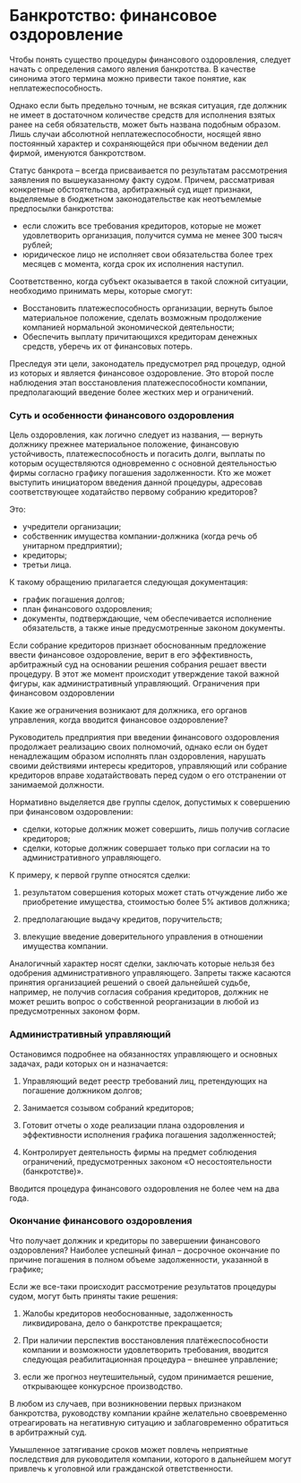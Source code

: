 # Банкротство: финансовое оздоровление

Чтобы понять существо процедуры финансового оздоровления, следует начать с определения самого явления банкротства. В качестве синонима этого термина можно привести такое понятие, как неплатежеспособность. 

Однако если быть предельно точным, не всякая ситуация, где должник не имеет в достаточном количестве средств для исполнения взятых ранее на себя обязательств, может быть названа подобным образом. Лишь случаи абсолютной неплатежеспособности, носящей явно постоянный характер и сохраняющейся при обычном ведении дел фирмой, именуются банкротством.

Статус банкрота – всегда присваивается по результатам рассмотрения заявления по вышеуказанному факту судом. Причем, рассматривая конкретные обстоятельства, арбитражный суд ищет признаки, выделяемые в бюджетном законодательстве как неотъемлемые предпосылки банкротства:

* если сложить все требования кредиторов, которые не может удовлетворить организация, получится сумма не менее 300 тысяч рублей;
* юридическое лицо не исполняет свои обязательства более трех месяцев с момента, когда срок их исполнения наступил.

Соответственно, когда субъект оказывается в такой сложной ситуации, необходимо принимать меры, которые смогут:

* Восстановить платежеспособность организации, вернуть былое материальное положение, сделать возможным продолжение компанией нормальной экономической деятельности;
* Обеспечить выплату причитающихся кредиторам денежных средств, уберечь их от финансовых потерь.

Преследуя эти цели, законодатель предусмотрел ряд процедур, одной из которых и является финансовое оздоровление. Это второй после наблюдения этап восстановления платежеспособности компании, предполагающий введение более жестких мер и ограничений.

### Суть и особенности финансового оздоровления

Цель оздоровления, как логично следует из названия, — вернуть должнику прежнее материальное положение, финансовую устойчивость, платежеспособность и погасить долги, выплаты по которым осуществляются одновременно с основной деятельностью фирмы согласно графику погашения задолженности.
Кто же может выступить инициатором введения данной процедуры, адресовав соответствующее ходатайство первому собранию кредиторов?

Это:

* учредители организации;
* собственник имущества компании-должника (когда речь об унитарном предприятии);
* кредиторы;
* третьи лица.

К такому обращению прилагается следующая документация:

* график погашения долгов;
* план финансового оздоровления;
* документы, подтверждающие, чем обеспечивается исполнение обязательств, а также иные предусмотренные законом документы.

Если собрание кредиторов признает обоснованным предложение ввести финансовое оздоровление, верит в его эффективность, арбитражный суд на основании решения собрания решает ввести процедуру. В этот же момент происходит утверждение такой важной фигуры, как административный управляющий.
Ограничения при финансовом оздоровлении

Какие же ограничения возникают для должника, его органов управления, когда вводится финансовое оздоровление?

Руководитель предприятия при введении финансового оздоровления продолжает реализацию своих полномочий, однако если он будет ненадлежащим образом исполнять план оздоровления, нарушать своими действиями интересы кредиторов, управляющий или собрание кредиторов вправе ходатайствовать перед судом о его отстранении от занимаемой должности.

Нормативно выделяется две группы сделок, допустимых к совершению при финансовом оздоровлении:

* сделки, которые должник может совершить, лишь получив согласие кредиторов;
* сделки, которые должник совершает только при согласии на то административного управляющего.

К примеру, к первой группе относятся сделки:

1) результатом совершения которых может стать отчуждение либо же приобретение имущества, стоимостью более 5% активов должника;

2) предполагающие выдачу кредитов, поручительств;

3) влекущие введение доверительного управления в отношении имущества компании.

Аналогичный характер носят сделки, заключать которые нельзя без одобрения административного управляющего.
Запреты также касаются принятия организацией решений о своей дальнейшей судьбе, например, не получив согласия собрания кредиторов, должник не может решить вопрос о собственной реорганизации в любой из предусмотренных законом форм.

### Административный управляющий

Остановимся подробнее на обязанностях управляющего и основных задачах, ради которых он и назначается:

1) Управляющий ведет реестр требований лиц, претендующих на погашение должником долгов;

2) Занимается созывом собраний кредиторов;

3) Готовит отчеты о ходе реализации плана оздоровления и эффективности исполнения графика погашения задолженностей;

4) Контролирует деятельность фирмы на предмет соблюдения ограничений, предусмотренных законом «О несостоятельности (банкротстве)».

Вводится процедура финансового оздоровления не более чем на два года.

### Окончание финансового оздоровления

Что получает должник и кредиторы по завершении финансового оздоровления?
Наиболее успешный финал – досрочное окончание по причине погашения в полном объеме задолженности, указанной в графике;

Если же все-таки происходит рассмотрение результатов процедуры судом, могут быть приняты такие решения:

1) Жалобы кредиторов необоснованные, задолженность ликвидирована, дело о банкротстве прекращается;

2) При наличии перспектив восстановления платёжеспособности компании и возможности удовлетворить требования, вводится следующая реабилитационная процедура – внешнее управление;

3) если же прогноз неутешительный, судом принимается решение, открывающее конкурсное производство.

В любом из случаев, при возникновении первых признаком банкротства, руководству компании крайне желательно своевременно отреагировать на негативную ситуацию и заблаговременно обратиться в арбитражный суд.

Умышленное затягивание сроков может повлечь неприятные последствия для руководителя компании, которого в дальнейшем могут привлечь к уголовной или гражданской ответственности.

